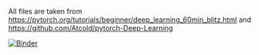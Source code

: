 All files are taken from https://pytorch.org/tutorials/beginner/deep_learning_60min_blitz.html and https://github.com/Atcold/pytorch-Deep-Learning

[![Binder](https://mybinder.org/badge_logo.svg)](https://mybinder.org/v2/gh/auliyafitri/Intro-to-Deep-Learning-Seminar/HEAD)
